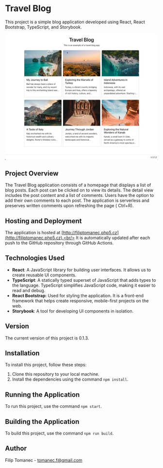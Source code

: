 # Travel Blog

This project is a simple blog application developed using React, React Bootstrap, TypeScript, and Storybook.

![Screenshot of the application](./ReadmeImg.png?raw=true "Screen")

## Project Overview

The Travel Blog application consists of a homepage that displays a list of blog posts. Each post can be clicked on to
view its details. The detail view includes the post content and a list of comments. Users have the option to add their
own comments to each post. The application is serverless and preserves written comments upon refreshing the page (
Ctrl+R).

## Hosting and Deployment

The application is hosted at [http://filiptomanec.php5.cz](http://filiptomanec.php5.cz).<br/>
It is automatically updated after each push to the GitHub repository through GitHub Actions.

## Technologies Used

- **React**: A JavaScript library for building user interfaces. It allows us to create reusable UI components.
- **TypeScript**: A statically typed superset of JavaScript that adds types to the language. TypeScript simplifies
  JavaScript code, making it easier to read and debug.
- **React Bootstrap**: Used for styling the application. It is a front-end framework that helps create responsive,
  mobile-first projects on the web.
- **Storybook**: A tool for developing UI components in isolation.

## Version

The current version of this project is 0.1.3.

## Installation

To install this project, follow these steps:

1. Clone this repository to your local machine.
2. Install the dependencies using the command `npm install`.

## Running the Application

To run this project, use the command `npm start`.

## Building the Application

To build this project, use the command `npm run build`.

## Author

Filip Tomanec - tomanec.f@gmail.com
